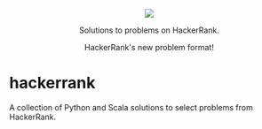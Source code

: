 
<p align="center">
	<a href="https://www.hackerrank.com/albiewalbie"><img src="http://gradsingames.com/wp-content/uploads/2015/12/title-hackerrank.jpg" ></a>
</p>
<p align="center">
  Solutions to problems on HackerRank.
</p>
<p align="center">
	HackerRank's new  problem format!
</p>

<!--
<p align="center">
	<img src="https://img.shields.io/badge/Problems%20Solved-153-brightgreen.svg">
	<img src="https://img.shields.io/badge/Language-Java/Python/C++-orange.svg">
	<img src="https://img.shields.io/badge/Latest%20Update-05/10/2017-green.svg">
</p>
-->

# hackerrank
A collection of Python and Scala solutions to select problems from HackerRank.
